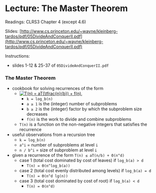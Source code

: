 # Lecture: The Master Theorem

Readings: CLRS3 Chapter 4 (except 4.6)

Slides: [http://www.cs.princeton.edu/~wayne/kleinberg-tardos/pdf/05DivideAndConquerII.pdf](http://www.cs.princeton.edu/~wayne/kleinberg-tardos/pdf/05DivideAndConquerII.pdf)

Instructions:
  - slides 1-12 & 25-37 of ``05DivideAndConquerII.pdf``

### The Master Theorem
- cookbook for solving recurrences of the form
  - <a href="https://www.codecogs.com/eqnedit.php?latex=T(n)&space;=&space;aT(\tfrac{n}{b})&space;&plus;&space;f(n)" target="_blank"><img src="https://latex.codecogs.com/gif.latex?T(n)&space;=&space;aT(\tfrac{n}{b})&space;&plus;&space;f(n)" title="T(n) = aT(\tfrac{n}{b}) + f(n)" /></a>,
    - ``k = log_b(n)``
    - ``a ≥ 1`` is the (integer) number of subproblems
    - ``b ≥ 2`` is the (integer) factor by which the subproblem size decreases
    - ``f(n)`` is the work to divide and combine subproblems
  - ``T(n)`` is a function on the non-negative integers that satisfies the recurrence
- useful observations from a recursion tree
  - ``k = log_b(n)``
  - ``a^i``  = number of subproblems at level ``i``
  - ``n / b^i`` = size of subproblem at level ``i``
- given a recurrence of the form ``T(n) ≤ aT(n/b) + Θ(n^d)``
  - case 1 (total cost dominated by cost of leaves) if ``log_b(a) > d``
    - ``T(n) = Θ(n^log_b(a))``
  - case 2 (total cost evenly distributed among levels) if ``log_b(a) = d``
    - ``T(n) = Θ(n^d lg(n))``
  - case 3 (total cost dominated by cost of root) if ``log_b(a) < d``
    - ``T(n) = Θ(n^d)``
